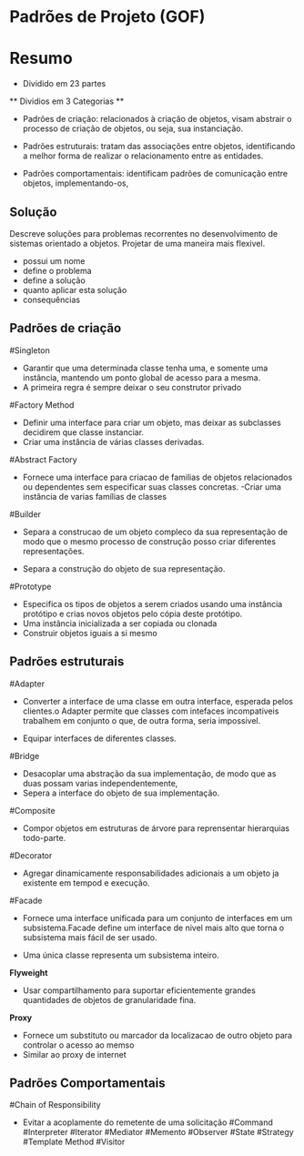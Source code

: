 # Padrões de Projeto (GOF)

# Resumo

- Dividido em 23 partes

** Dividios em 3 Categorias **

- Padrões de criação: relacionados à criação de objetos, visam abstrair o processo de
  criação de objetos, ou seja, sua instanciação.

- Padrões estruturais: tratam das associações entre objetos, identificando a melhor
  forma de realizar o relacionamento entre as entidades.

- Padrões comportamentais: identificam padrões de comunicação entre objetos,
  implementando-os,

## Solução

Descreve soluções para problemas recorrentes no desenvolvimento de sistemas orientado a objetos. Projetar de uma maneira mais flexivel.

- possui um nome
- define o problema
- define a solução
- quanto aplicar esta solução
- consequências

## Padrões de criação

#Singleton

- Garantir que uma determinada classe tenha uma, e somente uma instância, mantendo um ponto global de acesso para a mesma.
- A primeira regra é sempre deixar o seu construtor privado

#Factory Method

- Definir uma interface para criar um objeto, mas deixar as subclasses decidirem que classe instanciar.
- Criar uma instância de várias classes derivadas.

#Abstract Factory

- Fornece uma interface para criacao de familias de objetos relacionados ou dependentes sem especificar suas classes concretas.
  -Criar uma instância de varias famílias de classes

#Builder

- Separa a construcao de um objeto compleco da sua representação de modo que o mesmo processo de construção posso criar diferentes representações.

- Separa a construção do objeto de sua representação.

#Prototype

- Especifica os tipos de objetos a serem criados usando uma instância protótipo e crias novos objetos pelo cópia deste protótipo.
- Uma instância inicializada a ser copiada ou clonada
- Construir objetos iguais a si mesmo

## Padrões estruturais

#Adapter

- Converter a interface de uma classe em outra interface, esperada pelos clientes.o Adapter permite que classes com intefaces incompativeis trabalhem em conjunto o que, de outra forma, seria impossivel.

- Equipar interfaces de diferentes classes.

#Bridge

- Desacoplar uma abstração da sua implementação, de modo que as duas possam varias independentemente,
- Sepera a interface do objeto de sua implementação.

#Composite

- Compor objetos em estruturas de árvore para reprensentar hierarquias todo-parte.

#Decorator

- Agregar dinamicamente responsabilidades adicionais a um objeto ja existente em tempod e execução.

#Facade

- Fornece uma interface unificada para um conjunto de interfaces em um subsistema.Facade define um interface
  de nivel mais alto que torna o subsistema mais fácil de ser usado.

- Uma única classe representa um subsistema inteiro.

**Flyweight**

- Usar compartilhamento para suportar eficientemente grandes quantidades de objetos de granularidade fina.

**Proxy**

- Fornece um substituto ou marcador da localizacao de outro objeto para controlar o acesso ao memso
- Similar ao proxy de internet

## Padrões Comportamentais

#Chain of Responsibility

- Evitar a acoplamente do remetente de uma solicitação
  #Command
  #Interpreter
  #Iterator
  #Mediator
  #Memento
  #Observer
  #State
  #Strategy
  #Template Method
  #Visitor
